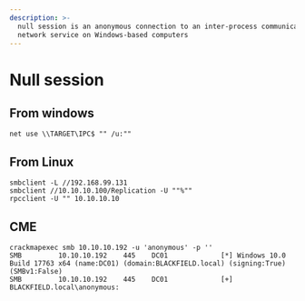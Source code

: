 ```yaml
---
description: >-
  null session is an anonymous connection to an inter-process communication
  network service on Windows-based computers
---
```


# Null session

## From windows

```text
net use \\TARGET\IPC$ "" /u:"" 
```

## From Linux

```text
smbclient -L //192.168.99.131 
smbclient //10.10.10.100/Replication -U ""%"" 
rpcclient -U "" 10.10.10.10 
```

## CME

```text
crackmapexec smb 10.10.10.192 -u 'anonymous' -p ''
SMB         10.10.10.192    445    DC01             [*] Windows 10.0 Build 17763 x64 (name:DC01) (domain:BLACKFIELD.local) (signing:True) (SMBv1:False)
SMB         10.10.10.192    445    DC01             [+] BLACKFIELD.local\anonymous: 
```

